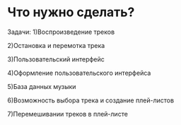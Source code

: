 # Что нужно сделать?
Задачи:
1)Воспроизведение треков 

2)Остановка и перемотка трека

3)Пользовательский интерфейс

4)Оформление пользовательского интерфейса 

5)База данных музыки

6)Возможность выбора трека и создание плей-листов

7)Перемешивании треков в плей-листе

